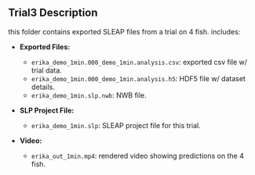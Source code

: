 ## Trial3 Description

this folder contains exported SLEAP files from a trial on 4 fish. includes:

- **Exported Files:**
  + `erika_demo_1min.000_demo_1min.analysis.csv`: exported csv file w/ trial data.
  + `erika_demo_1min.000_demo_1min.analysis.h5`: HDF5 file w/ dataset details.
  + `erika_demo_1min.slp.nwb`: NWB file.

- **SLP Project File:**
  + `erika_demo_1min.slp`: SLEAP project file for this trial.

- **Video:**
  + `erika_out_1min.mp4`: rendered video showing predictions on the 4 fish.

